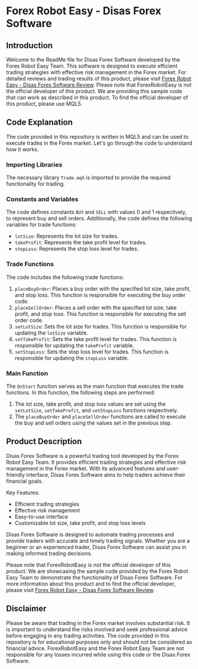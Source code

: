 # Forex Robot Easy - Disas Forex Software

## Introduction
Welcome to the ReadMe file for Disas Forex Software developed by the Forex Robot Easy Team. This software is designed to execute efficient trading strategies with effective risk management in the Forex market. For detailed reviews and trading results of this product, please visit [Forex Robot Easy - Disas Forex Software Review](https://forexroboteasy.com/forex-robot-review/disas-forex-software-review-efficient-trading-risk-management/). Please note that ForexRobotEasy is not the official developer of this product. We are providing this sample code that can work as described in this product. To find the official developer of this product, please use MQL5.

## Code Explanation
The code provided in this repository is written in MQL5 and can be used to execute trades in the Forex market. Let's go through the code to understand how it works.

### Importing Libraries
The necessary library `Trade.mqh` is imported to provide the required functionality for trading.

### Constants and Variables
The code defines constants `BUY` and `SELL` with values 0 and 1 respectively, to represent buy and sell orders. Additionally, the code defines the following variables for trade functions:
- `lotSize`: Represents the lot size for trades.
- `takeProfit`: Represents the take profit level for trades.
- `stopLoss`: Represents the stop loss level for trades.

### Trade Functions
The code includes the following trade functions:
1. `placeBuyOrder`: Places a buy order with the specified lot size, take profit, and stop loss. This function is responsible for executing the buy order code.
2. `placeSellOrder`: Places a sell order with the specified lot size, take profit, and stop loss. This function is responsible for executing the sell order code.
3. `setLotSize`: Sets the lot size for trades. This function is responsible for updating the `lotSize` variable.
4. `setTakeProfit`: Sets the take profit level for trades. This function is responsible for updating the `takeProfit` variable.
5. `setStopLoss`: Sets the stop loss level for trades. This function is responsible for updating the `stopLoss` variable.

### Main Function
The `OnStart` function serves as the main function that executes the trade functions. In this function, the following steps are performed:
1. The lot size, take profit, and stop loss values are set using the `setLotSize`, `setTakeProfit`, and `setStopLoss` functions respectively.
2. The `placeBuyOrder` and `placeSellOrder` functions are called to execute the buy and sell orders using the values set in the previous step.

## Product Description
Disas Forex Software is a powerful trading tool developed by the Forex Robot Easy Team. It provides efficient trading strategies and effective risk management in the Forex market. With its advanced features and user-friendly interface, Disas Forex Software aims to help traders achieve their financial goals.

Key Features:
- Efficient trading strategies
- Effective risk management
- Easy-to-use interface
- Customizable lot size, take profit, and stop loss levels

Disas Forex Software is designed to automate trading processes and provide traders with accurate and timely trading signals. Whether you are a beginner or an experienced trader, Disas Forex Software can assist you in making informed trading decisions.

Please note that ForexRobotEasy is not the official developer of this product. We are showcasing the sample code provided by the Forex Robot Easy Team to demonstrate the functionality of Disas Forex Software. For more information about this product and to find the official developer, please visit [Forex Robot Easy - Disas Forex Software Review](https://forexroboteasy.com/forex-robot-review/disas-forex-software-review-efficient-trading-risk-management/).

## Disclaimer
Please be aware that trading in the Forex market involves substantial risk. It is important to understand the risks involved and seek professional advice before engaging in any trading activities. The code provided in this repository is for educational purposes only and should not be considered as financial advice. ForexRobotEasy and the Forex Robot Easy Team are not responsible for any losses incurred while using this code or the Disas Forex Software.
